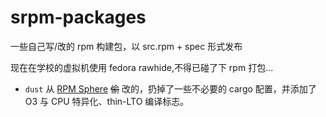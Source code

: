 # srpm-packages
一些自己写/改的 rpm 构建包，以 src.rpm + spec 形式发布

现在在学校的虚拟机使用 fedora rawhide,不得已碰了下 rpm 打包...

- `dust` 从 [RPM Sphere](https://github.com/rpmsphere/source/) ~~偷~~ 改的，扔掉了一些不必要的 cargo 配置，并添加了 O3 与 CPU 特异化、thin-LTO 编译标志。
